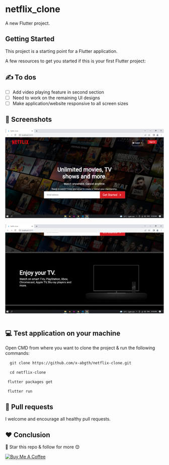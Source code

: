 # netflix_clone

A new Flutter project.

## Getting Started

This project is a starting point for a Flutter application.

A few resources to get you started if this is your first Flutter project:

## ✍ To dos
- [ ] Add video playing feature in second section
- [ ] Need to work on the remaining UI designs
- [ ] Make application/website responsive to all screen sizes

## 📱 Screenshots
<img src="assets/ui_imgs/home.png" alt="Home Page" width="800"/><br><br>
<img src="assets/ui_imgs/second.png" alt="Second Page" width="800"/><br><br>

## 💻 Test application on your machine
Open CMD from where you want to clone the project & run the following commands:
```
  git clone https://github.com/x-abgth/netflix-clone.git
```
```
  cd netflix-clone
 ```
 ```
  flutter packages get
 ```
 ```
  flutter run
```
## 🔗 Pull requests 
I welcome and encourage all healthy pull requests.

## ❤ Conclusion
🌟 Star this repo & follow for more 😊

<a href="https://www.buymeacoffee.com/abgth" target="_blank"><img src="https://www.buymeacoffee.com/assets/img/custom_images/orange_img.png" alt="Buy Me A Coffee" style="height: 41px !important;width: 174px !important;box-shadow: 0px 3px 2px 0px rgba(190, 190, 190, 0.5) !important;-webkit-box-shadow: 0px 3px 2px 0px rgba(190, 190, 190, 0.5) !important;" ></a>
